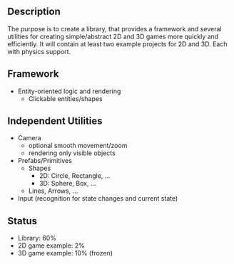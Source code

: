 ## Description ##

The purpose is to create a library, that provides a framework and several utilities for creating simple/abstract 2D and 3D games more quickly and efficiently.
It will contain at least two example projects for 2D and 3D. Each with physics support.

## Framework ##

  * Entity-oriented logic and rendering
    * Clickable entities/shapes

## Independent Utilities ##

  * Camera
    * optional smooth movement/zoom
    * rendering only visible objects
  * Prefabs/Primitives
    * Shapes
      * 2D: Circle, Rectangle, ...
      * 3D: Sphere, Box, ...
    * Lines, Arrows, ...
  * Input (recognition for state changes and current state)

## Status ##

  * Library: 60%
  * 2D game example: 2%
  * 3D game example: 10% (frozen)